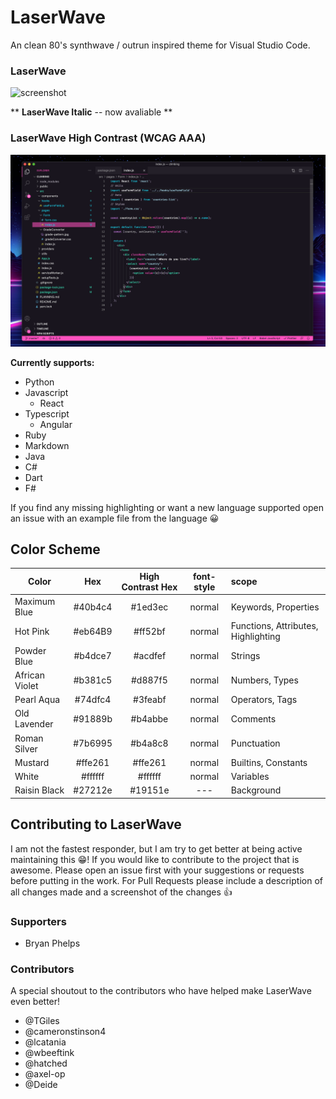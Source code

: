 # LaserWave

An clean 80's synthwave / outrun inspired theme for Visual Studio Code.

### LaserWave

![screenshot](https://github.com/Jaredk3nt/laserwave/raw/HEAD/screenshot.png)

** **LaserWave Italic** -- now avaliable **

### LaserWave High Contrast (WCAG AAA)

![screenshot](https://github.com/Jaredk3nt/laserwave/raw/HEAD/screenshot-high-contrast.png)

**Currently supports:**

- Python
- Javascript
  - React
- Typescript
  - Angular
- Ruby
- Markdown
- Java
- C#
- Dart
- F#

If you find any missing highlighting or want a new language supported open an issue with an example file from the language 😀

## Color Scheme

| Color          | Hex     | High Contrast Hex | font-style  | scope |
| -------------- |:-------:|:-------:|:-----------:|:-----|
| Maximum Blue   | #40b4c4 | #1ed3ec | normal | Keywords, Properties |
| Hot Pink       | #eb64B9 | #ff52bf | normal | Functions, Attributes, Highlighting |
| Powder Blue    | #b4dce7 | #acdfef | normal | Strings |
| African Violet | #b381c5 | #d887f5 | normal | Numbers, Types |
| Pearl Aqua     | #74dfc4 | #3feabf | normal | Operators, Tags |
| Old Lavender   | #91889b | #b4abbe | normal | Comments |
| Roman Silver   | #7b6995 | #b4a8c8 | normal | Punctuation |
| Mustard        | #ffe261 | #ffe261 | normal | Builtins, Constants |
| White          | #ffffff | #ffffff | normal | Variables |
| Raisin Black   | #27212e | #19151e | --- | Background |

## Contributing to LaserWave

I am not the fastest responder, but I am try to get better at being active maintaining this 😁! If you would like to contribute to the project that is awesome. Please open an issue first with your suggestions or requests before putting in the work. For Pull Requests please include a description of all changes made and a screenshot of the changes 👍

### Supporters

- Bryan Phelps

### Contributors

A special shoutout to the contributors who have helped make LaserWave even better!

- @TGiles
- @cameronstinson4
- @lcatania
- @wbeeftink
- @hatched
- @axel-op
- @Deide

